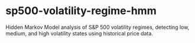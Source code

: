 # sp500-volatility-regime-hmm
Hidden Markov Model analysis of S&amp;P 500 volatility regimes, detecting low, medium, and high volatility states using historical price data.
